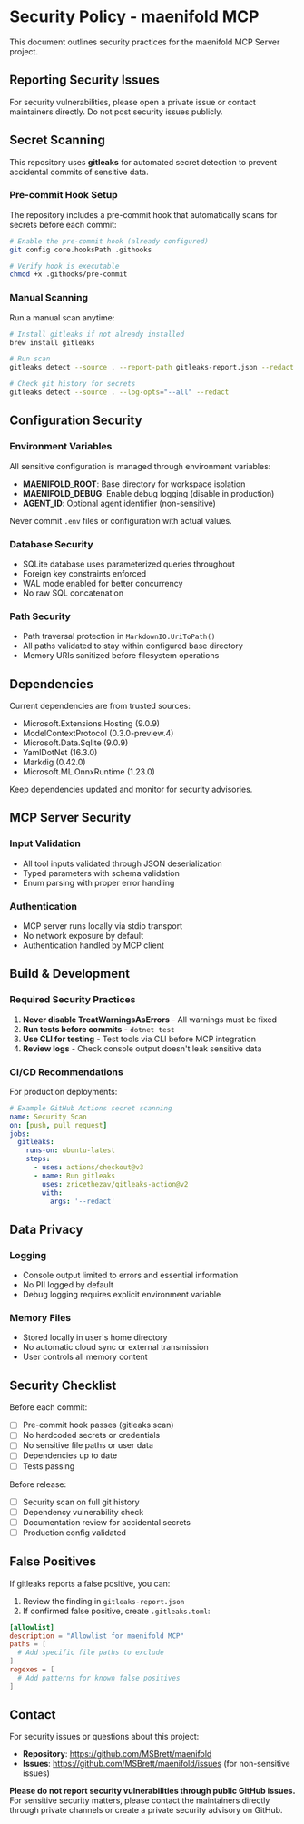 # Security Policy - maenifold MCP

This document outlines security practices for the maenifold MCP Server project.

## Reporting Security Issues

For security vulnerabilities, please open a private issue or contact maintainers directly. Do not post security issues publicly.

## Secret Scanning

This repository uses **gitleaks** for automated secret detection to prevent accidental commits of sensitive data.

### Pre-commit Hook Setup

The repository includes a pre-commit hook that automatically scans for secrets before each commit:

```bash
# Enable the pre-commit hook (already configured)
git config core.hooksPath .githooks

# Verify hook is executable
chmod +x .githooks/pre-commit
```

### Manual Scanning

Run a manual scan anytime:

```bash
# Install gitleaks if not already installed
brew install gitleaks

# Run scan
gitleaks detect --source . --report-path gitleaks-report.json --redact

# Check git history for secrets
gitleaks detect --source . --log-opts="--all" --redact
```

## Configuration Security

### Environment Variables

All sensitive configuration is managed through environment variables:

- **MAENIFOLD_ROOT**: Base directory for workspace isolation
- **MAENIFOLD_DEBUG**: Enable debug logging (disable in production)
- **AGENT_ID**: Optional agent identifier (non-sensitive)

Never commit `.env` files or configuration with actual values.

### Database Security

- SQLite database uses parameterized queries throughout
- Foreign key constraints enforced
- WAL mode enabled for better concurrency
- No raw SQL concatenation

### Path Security

- Path traversal protection in `MarkdownIO.UriToPath()`
- All paths validated to stay within configured base directory
- Memory URIs sanitized before filesystem operations

## Dependencies

Current dependencies are from trusted sources:
- Microsoft.Extensions.Hosting (9.0.9)
- ModelContextProtocol (0.3.0-preview.4)
- Microsoft.Data.Sqlite (9.0.9)
- YamlDotNet (16.3.0)
- Markdig (0.42.0)
- Microsoft.ML.OnnxRuntime (1.23.0)

Keep dependencies updated and monitor for security advisories.

## MCP Server Security

### Input Validation
- All tool inputs validated through JSON deserialization
- Typed parameters with schema validation
- Enum parsing with proper error handling

### Authentication
- MCP server runs locally via stdio transport
- No network exposure by default
- Authentication handled by MCP client

## Build & Development

### Required Security Practices

1. **Never disable TreatWarningsAsErrors** - All warnings must be fixed
2. **Run tests before commits** - `dotnet test`
3. **Use CLI for testing** - Test tools via CLI before MCP integration
4. **Review logs** - Check console output doesn't leak sensitive data

### CI/CD Recommendations

For production deployments:

```yaml
# Example GitHub Actions secret scanning
name: Security Scan
on: [push, pull_request]
jobs:
  gitleaks:
    runs-on: ubuntu-latest
    steps:
      - uses: actions/checkout@v3
      - name: Run gitleaks
        uses: zricethezav/gitleaks-action@v2
        with:
          args: '--redact'
```

## Data Privacy

### Logging
- Console output limited to errors and essential information
- No PII logged by default
- Debug logging requires explicit environment variable

### Memory Files
- Stored locally in user's home directory
- No automatic cloud sync or external transmission
- User controls all memory content

## Security Checklist

Before each commit:
- [ ] Pre-commit hook passes (gitleaks scan)
- [ ] No hardcoded secrets or credentials
- [ ] No sensitive file paths or user data
- [ ] Dependencies up to date
- [ ] Tests passing

Before release:
- [ ] Security scan on full git history
- [ ] Dependency vulnerability check
- [ ] Documentation review for accidental secrets
- [ ] Production config validated

## False Positives

If gitleaks reports a false positive, you can:

1. Review the finding in `gitleaks-report.json`
2. If confirmed false positive, create `.gitleaks.toml`:

```toml
[allowlist]
description = "Allowlist for maenifold MCP"
paths = [
  # Add specific file paths to exclude
]
regexes = [
  # Add patterns for known false positives
]
```

## Contact

For security issues or questions about this project:

- **Repository**: <https://github.com/MSBrett/maenifold>
- **Issues**: <https://github.com/MSBrett/maenifold/issues> (for non-sensitive issues)

**Please do not report security vulnerabilities through public GitHub issues.** 
For sensitive security matters, please contact the maintainers directly through private channels or create a private security advisory on GitHub.
